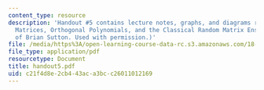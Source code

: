 ```yaml
---
content_type: resource
description: 'Handout #5 contains lecture notes, graphs, and diagrams related to Tridiagonal
  Matrices, Orthogonal Polynomials, and the Classical Random Matrix Ensembles. (Courtesy
  of Brian Sutton. Used with permission.)'
file: /media/https%3A/open-learning-course-data-rc.s3.amazonaws.com/18-338j-infinite-random-matrix-theory-fall-2004/c21f4d8e2cb443aca3bcc26011012169_handout5.pdf
file_type: application/pdf
resourcetype: Document
title: handout5.pdf
uid: c21f4d8e-2cb4-43ac-a3bc-c26011012169
---
```

